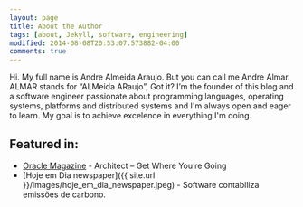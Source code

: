 ```yaml
---
layout: page
title: About the Author
tags: [about, Jekyll, software, engineering]
modified: 2014-08-08T20:53:07.573882-04:00
comments: true
---
```


Hi. My full name is Andre Almeida Araujo. But you can call me Andre Almar. ALMAR stands for “ALMeida ARaujo”, Got it?
I’m the founder of this blog and a software engineer passionate about programming languages, operating systems, platforms and distributed systems and I'm always open and eager to learn. My goal is to achieve excelence in everything I'm doing.

## Featured in:

* [Oracle Magazine](http://www.oracle.com/technetwork/issue-archive/2015/15-may/o35architect-2541586.html) - Architect – Get Where You’re Going
* [Hoje em Dia newspaper]({{ site.url }}/images/hoje_em_dia_newspaper.jpeg) - Software contabiliza emissões de carbono.
